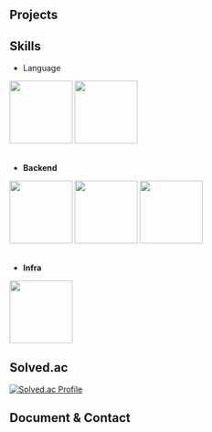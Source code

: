 ## Projects


## Skills
* Language
<div>
  <img width="110" src="https://github.com/user-attachments/assets/99180ff4-420d-44c2-a30c-ea5a1a58fff6">
  <img width="110" src="https://github.com/user-attachments/assets/2f7007a7-58f2-4792-843e-d39ff3fecbe8">
</div>

</br>

* <b>Backend</b>
<div>
  <img width="110" src="https://github.com/user-attachments/assets/93107233-fc03-415a-836e-ecec5d654bea">
  <img width="110" src="https://github.com/user-attachments/assets/037106db-8cd5-4bf0-97d8-88632b5a19b2">
  <img width="110" src="https://github.com/user-attachments/assets/f16854e7-d35f-422b-a427-a48fa42a75b5">
</div>

</br>

* <b>Infra</b>
<div>
  <img width="110" src="https://github.com/user-attachments/assets/20259e9c-8c7d-4327-a1f5-158ac43d63ff">
</div>

## Solved.ac
[![Solved.ac Profile](http://mazassumnida.wtf/api/v2/generate_badge?boj=pipie)](https://solved.ac/pipie/)

## Document & Contact
